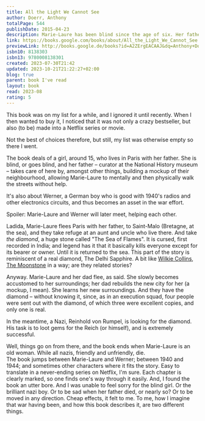 ```yaml
---  
title: All the Light We Cannot See  
author: Doerr, Anthony  
totalPage: 544  
publishDate: 2015-04-23  
description: Marie-Laure has been blind since the age of six. Her father builds a perfect miniature of their Paris neighbourhood so she can memorize it by touch and navigate her way home. But when the Nazis invade, father and daughter flee with a dangerous secret. Werner is a German orphan, destined to labour in the same mine that claimed his father's life, until he discovers a knack for engineering. His talent wins him a place at a brutal military academy, but his way out of obscurity is built on suffering. At the same time, far away in a walled city by the sea, an old man discovers new worlds without ever setting foot outside his home. But all around him, impending danger closes in. Doerr's combination of soaring imagination and meticulous observation is electric.  
link: https://books.google.com/books/about/All_the_Light_We_Cannot_See.html?hl=&id=A2ZErgEACAAJ  
previewLink: http://books.google.de/books?id=A2ZErgEACAAJ&dq=Anthony+Doerr,+All+The+Light+We+Cannot+See&hl=&as_pt=BOOKS&cd=1&source=gbs_api  
isbn10: 8138303  
isbn13: 9780008138301  
created: 2023-07-30T21:42  
updated: 2023-10-21T21:22:27+02:00  
blog: true  
parent: book I've read  
layout: book  
read: 2023-08  
rating: 5  
---  
```

  
This book was on my list for a while, and I ignored it until recently. When I then wanted to buy it, I noticed that it was not only a crazy bestseller, but also (to be) made into a Netflix series or movie.  
  
Not the best of choices therefore, but still, my list was otherwise empty so there I went.  
  
The book deals of a girl, around 15, who lives in Paris with her father. She is blind, or goes blind, and her father – curator at the National History museum – takes care of here by, amongst other things, building a mockup of their neighbourhood, allowing Marie-Laure to mentally and then physically walk the streets without help.  
  
It's also about Werner, a German boy who is good with 1940's radios and other electronics circuits, and thus becomes an asset in the war effort.  
  
Spoiler: Marie-Laure and Werner will later meet, helping each other.  
  
Ladida, Marie-Laure flees Paris with her father, to Saint-Malo (Bretagne, at the sea), and they take refuge at an aunt and uncle who live there. And take _the diamond_, a huge stone called "The Sea of Flames". It is cursed, first recorded in India; and legend has it that it basically kills everyone except for its bearer or owner. Until it is returned to the sea. This part of the story is reminiscent of a real diamond, The Delhi Sapphire. A bit like [Wilkie Collins, The Moonstone](./Wilkie%20Collins,%20The%20Moonstone.md) in a way; are they related stories?  
  
Anyway.  Marie-Laure and her dad flee, as said. She slowly becomes accustomed to her surroundings; her dad rebuilds the new city for her (a mockup, I mean). She learns her new surroundings. And they have the diamond – without knowing it, since, as in an execution squad, four people were sent out with the diamond, of which three were excellent copies, and only one is real.  
  
In the meantime, a Nazi, Reinhold von Rumpel, is looking for the diamond. His task is to loot gems for the Reich (or himself), and is extremely successful.  
  
Well, things go on from there, and the book ends when Marie-Laure is an old woman. While all nazis, friendly and unfriendly, die.    
The book jumps between Marie-Laure and Werner; between 1940 and 1944; and sometimes other characters where it fits the story. Easy to translate in a never-ending series on Netflix, I'm sure. Each chapter is clearly marked, so one finds one's way through it easily.  And, I found the book an utter bore. And I was unable to feel sorry for the blind girl. Or the brilliant nazi boy. Or to be sad when her father died, or nearly so? Or to be moved in any direction. Cheap effects, it felt to me.  To me, how I imagine that war having been, and how this book describes it, are two different things. 